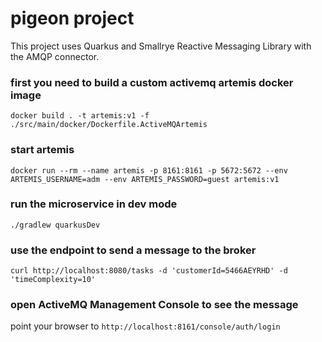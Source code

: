 # pigeon project

This project uses Quarkus and Smallrye Reactive Messaging Library with the AMQP connector.

### first you need to build a custom activemq artemis docker image

`docker build . -t artemis:v1 -f ./src/main/docker/Dockerfile.ActiveMQArtemis`

### start artemis

`docker run --rm --name artemis -p 8161:8161 -p 5672:5672 --env ARTEMIS_USERNAME=adm --env ARTEMIS_PASSWORD=guest artemis:v1`

### run the microservice in dev mode

```shell script
./gradlew quarkusDev
```

### use the endpoint to send a message to the broker

`curl http://localhost:8080/tasks -d 'customerId=5466AEYRHD' -d 'timeComplexity=10'`

### open ActiveMQ Management Console to see the message

point your browser to `http://localhost:8161/console/auth/login`
